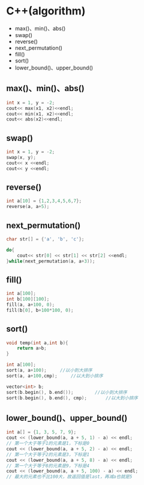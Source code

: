 
# C++(algorithm)

* max()、min()、abs()
* swap()
* reverse()
* next_permutation()
* fill()
* sort()
* lower_bound()、upper_bound()

## max()、min()、abs()
```c++
int x = 1, y = -2;
cout<< max(x1, x2)<<endl;
cout<< min(x1, x2)<<endl;
cout<< abs(x2)<<endl;
```

## swap()
```c++
int x = 1, y = -2;
swap(x, y);
cout<< x <<endl;
cout<< y <<endl;
```

## reverse()
```c++ 
int a[10] = {1,2,3,4,5,6,7};
reverse(a, a+5);
```

## next_permutation()
```c++
char str[] = {'a', 'b', 'c'};

do{
    cout<< str[0] << str[1] << str[2] <<endl;
}while(next_permutation(a, a+3));
```


## fill()
```c++
int a[100];
int b[100][100];
fill(a, a+100, 0);
fill(b[0], b+100*100, 0);
```

## sort()
```c++
void temp(int a,int b){
    return a>b;
}

int a[100];
sort(a, a+100);     //以小到大排序
sort(a, a+100,cmp);     //以大到小排序

vector<int> b;
sort(b.begin(), b.end());        //以小到大排序
sort(b.begin(), b.end(), cmp);       //以大到小排序

```
## lower_bound()、upper_bound()
```c++
int a[] = {1, 3, 5, 7, 9};
cout << (lower_bound(a, a + 5, 1) - a) << endl;
// 第一个大于等于1的元素是1，下标是0
cout << (lower_bound(a, a + 5, 2) - a) << endl;
// 第一个大于等于2的元素是3，下标是1
cout << (lower_bound(a, a + 5, 8) - a) << endl;
// 第一个大于等于8的元素是9，下标是4
cout << (lower_bound(a, a + 5, 100) - a) << endl;
// 最大的元素也不比100大，故返回值是last，再减a也就是5
```

